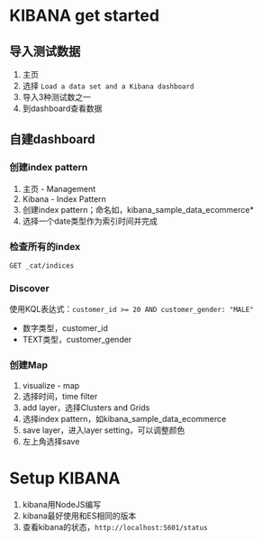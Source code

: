 # KIBANA get started
## 导入测试数据
1. 主页
2. 选择 `Load a data set and a Kibana dashboard`
3. 导入3种测试数之一
4. 到dashboard查看数据

## 自建dashboard
### 创建index pattern
1. 主页 - Management
2. Kibana - Index Pattern
3. 创建index pattern；命名如，kibana_sample_data_ecommerce*
4. 选择一个date类型作为索引时间并完成

### 检查所有的index
`GET _cat/indices`

### Discover
使用KQL表达式：`customer_id >= 20 AND customer_gender: "MALE"`  
- 数字类型，customer_id
- TEXT类型，customer_gender

### 创建Map
1. visualize - map
2. 选择时间，time filter
3. add layer，选择Clusters and Grids
4. 选择index pattern，如kibana_sample_data_ecommerce
5. save layer，进入layer setting，可以调整颜色
6. 左上角选择save

# Setup KIBANA
1. kibana用NodeJS编写
2. kibana最好使用和ES相同的版本
3. 查看kibana的状态，`http://localhost:5601/status`
